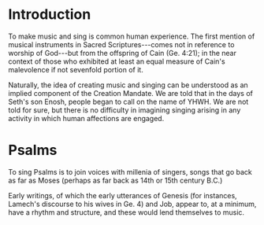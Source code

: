 # Introduction

To make music and sing is common human experience.  The first mention of musical instruments in Sacred Scriptures---comes not in reference to worship of God---but from the offspring of Cain (Ge. 4:21); in the near context of those who exhibited at least an equal measure of Cain's malevolence if not sevenfold portion of it.

Naturally, the idea of creating music and singing can be understood as an implied component of the Creation Mandate. We are told that in the days of Seth's son Enosh, people began to call on the name of YHWH. We are not told for sure, but there is no difficulty in imagining singing arising in any activity in which human affections are engaged. 

# Psalms

To sing Psalms is to join voices with millenia of singers, songs that go back as far as Moses (perhaps as far back as 14th or 15th century B.C.)

Early writings, of which the early utterances of Genesis (for instances, Lamech's discourse to his wives in Ge. 4) and Job, appear to, at a minimum, have a rhythm and structure, and these would lend themselves to music. 
